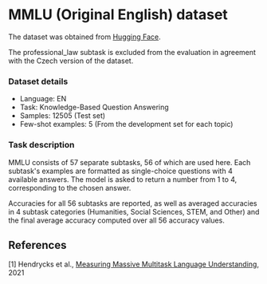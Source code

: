 # MMLU (Original English) dataset

The dataset was obtained from [Hugging Face](https://huggingface.co/datasets/cais/mmlu).

The professional_law subtask is excluded from the evaluation in agreement with the Czech version of the dataset.

### Dataset details

- Language: EN
- Task: Knowledge-Based Question Answering
- Samples: 12505 (Test set)
- Few-shot examples: 5 (From the development set for each topic)

### Task description

MMLU consists of 57 separate subtasks, 56 of which are used here. Each subtask's examples are formatted as single-choice questions with 4 available answers. The model is asked to return a number from 1 to 4, corresponding to the chosen answer.

Accuracies for all 56 subtasks are reported, as well as averaged accuracies in 4 subtask categories (Humanities, Social Sciences, STEM, and Other) and the final average accuracy computed over all 56 accuracy values.

## References

[1] Hendrycks et al., [Measuring Massive Multitask Language Understanding](https://arxiv.org/abs/2009.03300), 2021
